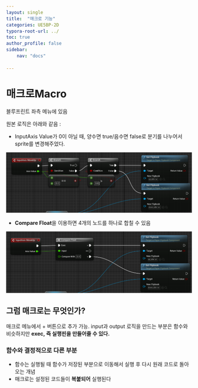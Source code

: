 ```yaml
---
layout: single
title:  "매크로 기능"
categories: UE5BP-2D
typora-root-url: ../
toc: true
author_profile: false
sidebar:
    nav: "docs"

---
```


# 매크로Macro
블루프린트 좌측 메뉴에 있음 

원본 로직은 아래와 같음 : 

- InputAxis Value가 0이 아닐 때, 양수면 true/음수면 false로 분기를 나누어서 sprite를 변경해주었다. 

![image-20240404001940490](/../images/2024-04-04-Macro/image-20240404001940490.png)

- **Compare Float**을 이용하면 4개의 노드를 하나로 합칠 수 있음 

![image-20240404002121296](/../images/2024-04-04-Macro/image-20240404002121296.png)

## 그럼 매크로는 무엇인가? 
매크로 메뉴에서 + 버튼으로 추가 가능. 
input과 output 로직을 만드는 부분은 함수와 비슷하지만 **exec, 즉 실행핀을 만들어줄 수 있다.**

### 함수와 결정적으로 다른 부분 
- 함수는 실행될 때 함수가 저장된 부분으로 이동해서 실행 후 다시 원래 코드로 돌아오는 개념 
- 매크로는 설정된 코드들이 **복붙되어** 실행된다

